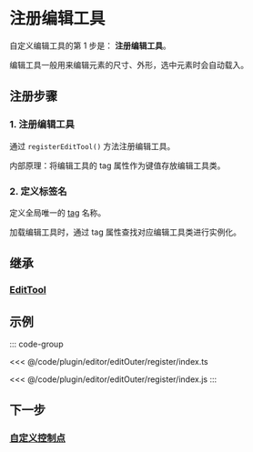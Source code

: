 # 注册编辑工具

自定义编辑工具的第 1 步是： **注册编辑工具**。

编辑工具一般用来编辑元素的尺寸、外形，选中元素时会自动载入。

## 注册步骤

### 1. 注册编辑工具

通过 `registerEditTool()` 方法注册编辑工具。

内部原理：将编辑工具的 tag 属性作为键值存放编辑工具类。

### 2. 定义标签名

定义全局唯一的 [tag](/reference/property/layer.md#tag-string) 名称。

加载编辑工具时，通过 tag 属性查找对应编辑工具类进行实例化。

## 继承

### [EditTool](../EditTool.md)

## 示例

::: code-group

<<< @/code/plugin/editor/editOuter/register/index.ts

<<< @/code/plugin/editor/editOuter/register/index.js
:::

## 下一步

### [自定义控制点](/plugin/in/editor/editOuter/load.md)
